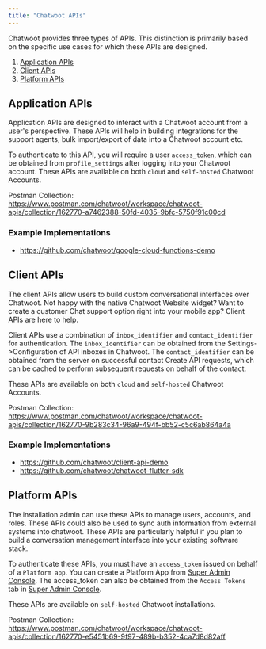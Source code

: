 ```yaml
---
title: "Chatwoot APIs"
---
```


Chatwoot provides three types of APIs. This distinction is primarily based on the specific use cases for which these APIs are designed.

1. [Application APIs](#application-apis)
2. [Client APIs](#client-apis)
3. [Platform APIs](#platform-apis)


## Application APIs

Application APIs are designed to interact with a Chatwoot account from a user's perspective. These APIs will help in building integrations for the support agents, 
bulk import/export of data into a Chatwoot account etc.

To authenticate to this API, you will require a user `access_token`, which can be obtained from `profile_settings` after logging into your Chatwoot account.
These APIs are available on both `cloud` and `self-hosted` Chatwoot Accounts.

Postman Collection: https://www.postman.com/chatwoot/workspace/chatwoot-apis/collection/162770-a7462388-50fd-4035-9bfc-5750f91c00cd

### Example Implementations
- https://github.com/chatwoot/google-cloud-functions-demo

## Client APIs

The client APIs allow users to build custom conversational interfaces over Chatwoot. Not happy with the native Chatwoot Website widget? Want to create a customer Chat support option right into your mobile app? Client APIs are here to help.

Client APIs use a combination of `inbox_identifier` and `contact_identifier` for authentication. The `inbox_identifier` can be obtained from the Settings->Configuration of API inboxes in Chatwoot. The `contact_identifier` can be obtained from the server on successful contact Create API requests, which can be cached to perform subsequent requests on behalf of the contact.

These APIs are available on both `cloud` and `self-hosted` Chatwoot Accounts.

Postman Collection: https://www.postman.com/chatwoot/workspace/chatwoot-apis/collection/162770-9b283c34-96a9-494f-bb52-c5c6ab864a4a

### Example Implementations
- https://github.com/chatwoot/client-api-demo
- https://github.com/chatwoot/chatwoot-flutter-sdk

## Platform APIs 

The installation admin can use these APIs to manage users, accounts, and roles. These APIs could also be used to sync auth information from external systems into chatwoot. These APIs are particularly helpful if you plan to build a conversation management interface into your existing software stack.

To authenticate these APIs, you must have an `access_token` issued on behalf of a `Platform app`. You can create a Platform App from [Super Admin Console](/docs/self-hosted/monitoring/super-admin-sidekiq/). The access_token can also be obtained from the `Access Tokens` tab in [Super Admin Console](/docs/self-hosted/monitoring/super-admin-sidekiq/).

These APIs are available on `self-hosted` Chatwoot installations.

Postman Collection: https://www.postman.com/chatwoot/workspace/chatwoot-apis/collection/162770-e5451b69-9f97-489b-b352-4ca7d8d82aff
